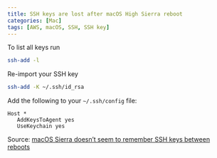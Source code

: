 ```yaml
---
title: SSH keys are lost after macOS High Sierra reboot
categories: [Mac]
tags: [AWS, macOS, SSH, SSH key]
---
```


To list all keys run

```bash
ssh-add -l
```

Re-import your SSH key

```bash
ssh-add -K ~/.ssh/id_rsa
```

Add the following to your `~/.ssh/config` file:

```
Host *
   AddKeysToAgent yes
   UseKeychain yes
```

Source: [macOS Sierra doesn’t seem to remember SSH keys between reboots](https://apple.stackexchange.com/questions/254468/macos-sierra-doesn-t-seem-to-remember-ssh-keys-between-reboots)